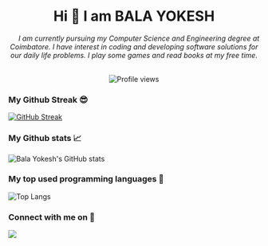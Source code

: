 <div align="center">
  <h1>
    Hi 👋 I am BALA YOKESH
  </h1>
  <i>
    &nbsp;&nbsp;&nbsp;&nbsp;&nbsp;I am currently pursuing my Computer Science and Engineering degree at Coimbatore.  I have interest in coding and developing software solutions for our daily life problems.  I play some games and read books at my free time.
  </i>
</div>

<br />

<p align='center'>
  <img src='https://komarev.com/ghpvc/?username=your-github-balayokesh&color=brightgreen' alt='Profile views'/>
</p>

### My Github Streak 😎
[![GitHub Streak](https://github-readme-streak-stats.herokuapp.com/?user=DenverCoder1)](https://git.io/streak-stats)

### My Github stats 📈
![Bala Yokesh's GitHub stats](https://github-readme-stats.vercel.app/api?username=balayokesh&hide=stars&count_private=true&show_icons=true)

### My top used programming languages 🥇
![Top Langs](https://github-readme-stats.vercel.app/api/top-langs/?username=balayokesh)

### Connect with me on 🤝
[<img src="https://img.shields.io/badge/LinkedIn-0077B5?style=for-the-badge&logo=linkedin&logoColor=white">](https://linkedin.com/in/balayokeshmani)
